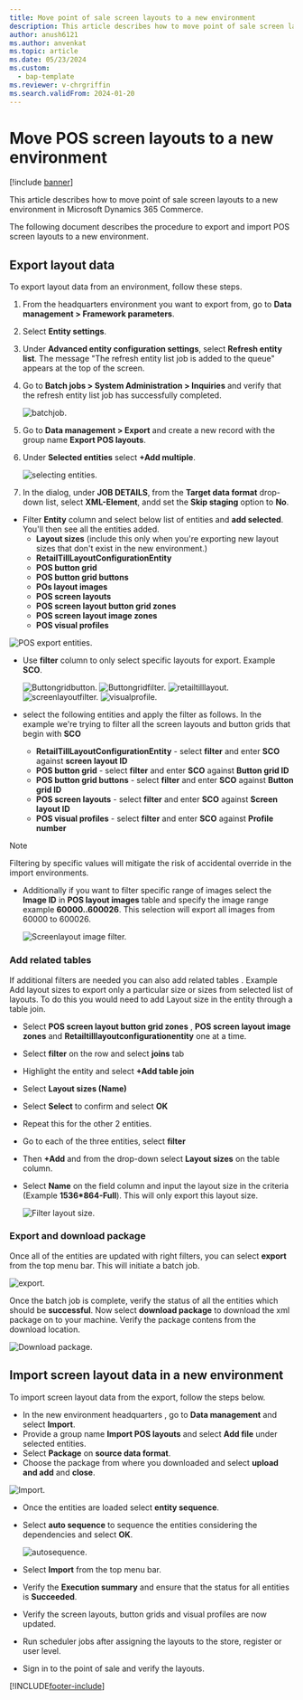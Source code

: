 ```yaml
---
title: Move point of sale screen layouts to a new environment
description: This article describes how to move point of sale screen layouts to a new environment in Microsoft Dynamics 365 Commerce.
author: anush6121
ms.author: anvenkat 
ms.topic: article 
ms.date: 05/23/2024
ms.custom: 
  - bap-template
ms.reviewer: v-chrgriffin
ms.search.validFrom: 2024-01-20
---
```


# Move POS screen layouts to a new environment

[!include [banner](includes/banner.md)]

This article describes how to move point of sale screen layouts to a new environment in Microsoft Dynamics 365 Commerce.

The following document describes the procedure to export and import POS screen layouts to a new environment.

## Export layout data

To export layout data from an environment, follow these steps.

1. From the headquarters environment you want to export from, go to **Data management \> Framework parameters**.
1. Select **Entity settings**.
1. Under **Advanced entity configuration settings**, select **Refresh entity list**. The message "The refresh entity list job is added to the queue" appears at the top of the screen.
1. Go to **Batch jobs \> System Administration \> Inquiries** and verify that the refresh entity list job has successfully completed.
  
    ![batchjob.](media/batchjobentity.png)
  
1. Go to **Data management \> Export** and create a new record with the group name **Export POS layouts**.
1. Under **Selected entities** select **+Add multiple**.
  
    ![selecting entities.](media/selectentities.png)
  
1. In the dialog, under **JOB DETAILS**, from the **Target data format** drop-down list, select **XML-Element**, andd set the **Skip staging** option to **No**.
- Filter **Entity** column and select below list of entities and **add selected**. You'll then see all the entities added.
    - **Layout sizes** (include this only when you're exporting new layout sizes that don't exist in the new environment.)
    - **RetailTillLayoutConfigurationEntity**
    - **POS button grid**
    - **POS button grid buttons**
    - **POs layout images**
    - **POS screen layouts**
    - **POS screen layout button grid zones**
    - **POS screen layout image zones**
    - **POS visual profiles**
      
 ![POS export entities.](media/POSexportedentities.png)
      
- Use **filter** column to only select specific layouts for export. Example **SCO**.

  ![Buttongridbutton.](media/buttongridbuttons.png)
  ![Buttongridfilter.](media/buttongridfilter.png)
  ![retailtilllayout.](media/retailtilllayout.png)
  ![screenlayoutfilter.](media/screenlayoutfilter.png)
  ![visualprofile.](media/visualprofilefilter.png)
  
- select the following entities and apply the filter as follows. In the example we're trying to filter all the screen layouts and button grids that begin with **SCO**
    - **RetailTillLayoutConfigurationEntity** - select **filter** and enter **SCO** against **screen layout ID**
    - **POS button grid** - select **filter** and enter **SCO** against **Button grid ID** 
    - **POS button grid buttons** - select **filter** and enter **SCO** against **Button grid ID**
    - **POS screen layouts** - select **filter** and enter **SCO** against **Screen layout ID**
    - **POS visual profiles** - select **filter** and enter **SCO** against **Profile number**

> [!NOTE]
> Filtering by specific values will mitigate the risk of accidental override in the import environments.

- Additionally if you want to filter specific range of images select the **Image ID** in **POS layout images** table and specify the image range example **60000..600026**.
   This selection will export all images from 60000 to 600026.

  ![Screenlayout image filter.](media/screenlayoutimagefilter.png)

### Add related tables

If additional filters are needed you can also add related tables . Example Add layout sizes to export only a particular size or sizes from selected list of layouts.
To do this you would need to add Layout size in the entity through a table join.
- Select **POS screen layout button grid zones** , **POS screen layout image zones** and 
  **Retailtilllayoutconfigurationentity** one at a time.
- Select **filter** on the row and select **joins** tab
- Highlight the entity and select **+Add table join**
- Select **Layout sizes (Name)**
- Select **Select** to confirm and select **OK**
- Repeat this for the other 2 entities.
- Go to each of the three entities, select **filter**
- Then **+Add** and from the drop-down select **Layout sizes** on the table column.
- Select **Name** on the field column and input the layout size in the criteria (Example **1536*864-Full**). This will 
  only export this layout size.

  ![Filter layout size.](media/filterlayoutsizes.png)

### Export and download package

  Once all of the entities are updated with right filters, you can select **export** from the top menu bar. This will 
  initiate a batch job.

![export.](media/export.png)

  Once the batch job is complete, verify the status of all the entities which should be **successful**.
  Now select **download package** to download the xml package on to your machine. Verify the package contens from the 
  download location.
  
![Download package.](media/download-package.png)

## Import screen layout data in a new environment

To import screen layout data from the export, follow the steps below.

 - In the new environment headquarters , go to **Data management** and select **Import**.
 - Provide a group name **Import POS layouts** and select **Add file** under selected entities.
 - Select **Package** on **source data format**.
 - Choose the package from where you downloaded and select **upload and add** and **close**.
   
  ![Import.](media/POSimport.png)
   
 - Once the entities are loaded select **entity sequence**.
 - Select **auto sequence** to sequence the entities considering the dependencies and select **OK**.

   ![autosequence.](media/autosequence.png)
   
 - Select **Import** from the top menu bar.
 - Verify the **Execution summary** and ensure that the status for all entities is **Succeeded**.
 - Verify the screen layouts, button grids and visual profiles are now updated.
 - Run scheduler jobs after assigning the layouts to the store, register or user level.
 - Sign in to the point of sale and verify the layouts.

    

  

[!INCLUDE[footer-include](../includes/footer-banner.md)]

    

    
    
    
